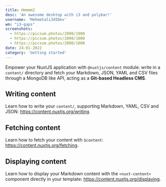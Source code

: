 ```yaml
---
title: Hmmmm2
desc: 'An awesome desktop with i3 and polybar!'
username: 'Mehmetali345Dev'
wm: "i3-gaps"
screenshots:
  - https://picsum.photos/2000/1000
  - https://picsum.photos/2000/1000
  - https://picsum.photos/2000/1000
date: 24-01-2022
category: 'Getting started'
---
```


Empower your NuxtJS application with `@nuxtjs/content` module: write in a `content/` directory and fetch your Markdown, JSON, YAML and CSV files through a MongoDB like API, acting as a **Git-based Headless CMS**.

## Writing content

Learn how to write your `content/`, supporting Markdown, YAML, CSV and JSON: https://content.nuxtjs.org/writing.

## Fetching content

Learn how to fetch your content with `$content`: https://content.nuxtjs.org/fetching.

## Displaying content

Learn how to display your Markdown content with the `<nuxt-content>` component directly in your template: https://content.nuxtjs.org/displaying.
